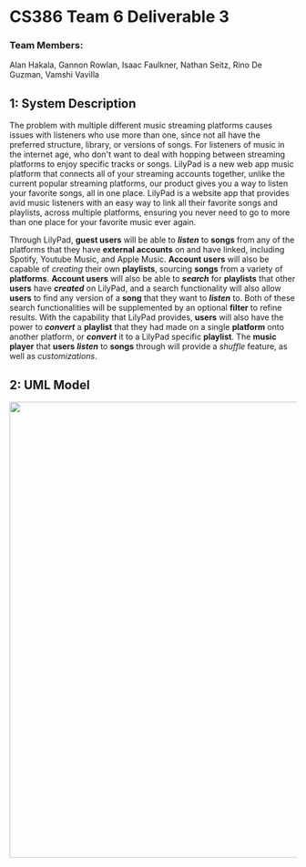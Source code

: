 # CS386 Team 6 Deliverable 3

### Team Members:
Alan Hakala, Gannon Rowlan, Isaac Faulkner, Nathan Seitz, Rino De Guzman, Vamshi Vavilla

## 1: System Description

The problem with multiple different music streaming platforms causes issues with listeners who use more than one, since not all have the preferred structure, library, or versions of songs. For listeners of music in the internet age, who don't want to deal with hopping between streaming platforms to enjoy specific tracks or songs. LilyPad is a new web app music platform that connects all of your streaming accounts together, unlike the current popular streaming platforms, our product gives you a way to listen your favorite songs, all in one place. LilyPad is a website app that provides avid music listeners with an easy way to link all their favorite songs and playlists, across multiple platforms, ensuring you never need to go to more than one place for your favorite music ever again.

Through LilyPad, **guest users** will be able to **_listen_** to **songs** from any of the platforms that they have **external accounts** on and have linked, including Spotify, Youtube Music, and Apple Music. **Account users** will also be capable of _creating_ their own **playlists**, sourcing **songs** from a variety of **platforms**. **Account users** will also be able to _**search**_ for **playlists** that other **users** have _**created**_ on LilyPad, and a search functionality will also allow **users** to find any version of a **song** that they want to _**listen**_ to. Both of these search functionalities will be supplemented by an optional **filter** to refine results. With the capability that LilyPad provides, **users** will also have the power to _**convert**_ a **playlist** that they had made on a single **platform** onto another platform, or _**convert**_ it to a LilyPad specific **playlist**. The **music player** that **users** _**listen**_ to **songs** through will provide a _shuffle_ feature, as well as _customizations_.

## 2: UML Model

<img src=../images/uml_model.jpg width=800px>
